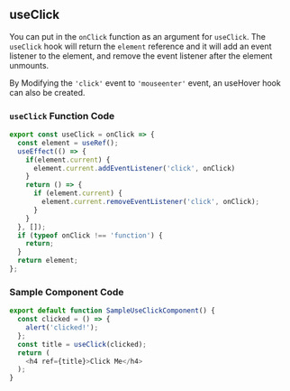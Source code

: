 ## useClick

You can put in the `onClick` function as an argument for `useClick`. The `useClick` hook will return the `element` reference and it will add an event listener to the element, and remove the event listener after the element unmounts.

By Modifying the `'click'` event to `'mouseenter'` event, an useHover hook can also be created.

### `useClick` Function Code

```javascript
export const useClick = onClick => {
  const element = useRef();
  useEffect(() => {
    if(element.current) {
      element.current.addEventListener('click', onClick)
    }
    return () => {
      if (element.current) {
        element.current.removeEventListener('click', onClick);
      }
    }
  }, []);
  if (typeof onClick !== 'function') {
    return;
  }
  return element;
};
```

### Sample Component Code

```javascript
export default function SampleUseClickComponent() {
  const clicked = () => {
    alert('clicked!');
  };
  const title = useClick(clicked);
  return (
    <h4 ref={title}>Click Me</h4>
  );
}
```

